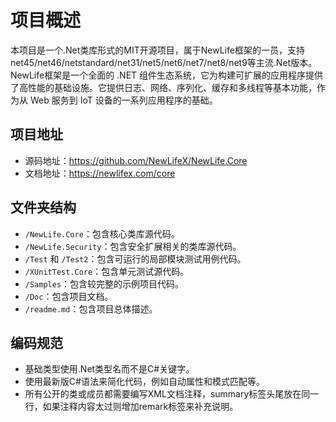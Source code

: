 # 项目概述

本项目是一个.Net类库形式的MIT开源项目，属于NewLife框架的一员，支持net45/net46/netstandard/net31/net5/net6/net7/net8/net9等主流.Net版本。  
NewLife框架是一个全面的 .NET 组件生态系统，它为构建可扩展的应用程序提供了高性能的基础设施。它提供日志、网络、序列化、缓存和多线程等基本功能，作为从 Web 服务到 IoT 设备的一系列应用程序的基础。  

## 项目地址

- 源码地址：https://github.com/NewLifeX/NewLife.Core
- 文档地址：https://newlifex.com/core

## 文件夹结构

- `/NewLife.Core`：包含核心类库源代码。
- `/NewLife.Security`：包含安全扩展相关的类库源代码。
- `/Test` 和 `/Test2`：包含可运行的局部模块测试用例代码。
- `/XUnitTest.Core`：包含单元测试源代码。
- `/Samples`：包含较完整的示例项目代码。
- `/Doc`：包含项目文档。
- `/readme.md`：包含项目总体描述。

## 编码规范

- 基础类型使用.Net类型名而不是C#关键字。
- 使用最新版C#语法来简化代码，例如自动属性和模式匹配等。
- 所有公开的类或成员都需要编写XML文档注释，summary标签头尾放在同一行，如果注释内容太过则增加remark标签来补充说明。
